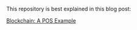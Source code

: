 This repository is best explained in this blog post:

[Blockchain: A POS Example](https://blog.agilephd.com/posts/blockchain_pos/)
